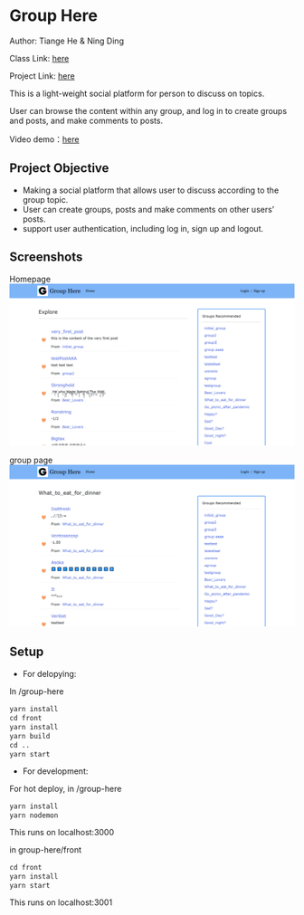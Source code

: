 # Group Here
Author: Tiange He & Ning Ding

Class Link: [here](https://johnguerra.co/classes/webDevelopment_spring_2021/)

Project Link: [here](https://group-here.herokuapp.com/)

This is a light-weight social platform for person to discuss on topics. 

User can browse the content within any group, and log in to create groups and posts, and make comments to posts.

Video demo：[here](https://youtu.be/DPd28Vq9AWQ)

## Project Objective

- Making a social platform that allows user to discuss according to the group topic.
- User can create groups, posts and make comments on other users’ posts.
- support user authentication, including log in, sign up and logout.

## Screenshots

Homepage
![homepage](./front/public/display_img/homepage.png)

group page
![group page](./front/public/display_img/group_page.png)

## Setup

- For delopying: 

In /group-here
```
yarn install
cd front
yarn install
yarn build
cd ..
yarn start
```

- For development:

For hot deploy, in /group-here
```
yarn install
yarn nodemon
```
This runs on localhost:3000

in group-here/front
```
cd front
yarn install
yarn start
```
This runs on localhost:3001
